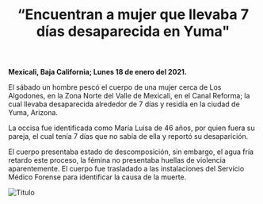 ﻿---
layout: blog
title: “Encuentran a mujer que llevaba 7 días desaparecida en Yuma"
Date: 2021-01-18
categories: mexicali
permalink: /:categories/:title:output_ext
image: /img/cnr/.jpeg
alt: "Titulo"
autor:
---


**Mexicali, Baja California; Lunes 18 de enero del 2021.** 


El sábado un hombre pescó el cuerpo de una mujer cerca de Los Algodones, en la Zona Norte del Valle de Mexicali, en el Canal Reforma; la cual llevaba desaparecida alrededor de 7 días y residía en la ciudad de Yuma, Arizona.


La occisa fue identificada como María Luisa de 46 años, por quien fuera su pareja, el cual tenía 7 días que no sabía de ella y reportó su desaparición.


El cuerpo presentaba estado de descomposición, sin embargo, el agua fría retardo este proceso, la fémina no presentaba huellas de violencia aparentemente. El cuerpo fue trasladado a las instalaciones del Servicio Médico Forense para identificar la causa de la muerte.


<div id="carouselExampleSlidesOnly" class="carousel slide" data-ride="carousel">
  <div class="carousel-inner">
    <div class="carousel-item active">
       <img class="d-block w-100" src="/img/cnr/.jpeg" loading="lazy"  alt="Titulo">
    </div>
  </div>
</div>